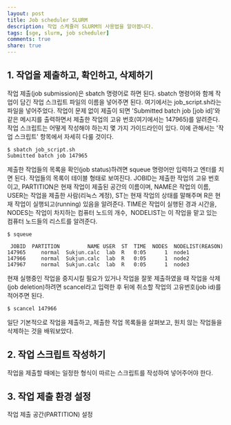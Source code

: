 ```yaml
---
layout: post
title: Job scheduler SLURM
description: 작업 스케쥴러 SLURM의 사용법을 알아봅니다.
tags: [sge, slurm, job scheduler]
comments: true
share: true
---
```


## 1. 작업을 제출하고, 확인하고, 삭제하기

작업 제출(job submission)은 sbatch 명령어로 하면 된다. sbatch 명령어와 함께 작업이 담긴 작업 스크립트 파일의 이름을 넣어주면 된다. 여기에서는 job_script.sh라는 파일을 넣어주었다. 작업이 문제 없이 제출이 되면 'Submitted batch job [job id]'와 같은 메시지를 출력하면서 제출한 작업의 고유 번호(여기에서는 147965)를 알려준다. 작업 스크립트는 어떻게 작성해야 하는지 몇 가지 가이드라인이 있다. 이에 관해서는 '작업 스크립트' 항목에서 자세히 다룰 것이다.

```
$ sbatch job_script.sh
Submitted batch job 147965
```

제출한 작업들의 목록을 확인(job status)하려면 squeue 명령어만 입력하고 엔터를 치면 된다. 작업들의 목록이 테이블 형태로 보여진다. JOBID는 제출한 작업의 고유 번호이고, PARTITION은 현재 작업이 제출된 공간의 이름이며, NAME은 작업의 이름, USER는 작업을 제출한 사람(리눅스 계정), ST는 현재 작업의 상태를 말해주며 R은 현재 작업이 실행되고(running) 있음을 알려준다. TIME은 작업이 실행된 경과 시간을, NODES는 작업이 차지하는 컴퓨터 노드의 개수,  NODELIST는 이 작업을 맡고 있는 컴퓨터 노드들의 리스트를 알려준다.

```
$ squeue

 JOBID  PARTITION         NAME USER  ST  TIME  NODES  NODELIST(REASON)
147965     normal  Sukjun.calc  lab  R   0:05      1  node1
147966     normal  Sukjun.calc  lab  R   0:05      1  node2
147967     normal  Sukjun.calc  lab  R   0:05      1  node3
```

현재 실행중인 작업을 중지시킬 필요가 있거나 작업을 잘못 제출하였을 때 작업을 삭제(job deletion)하려면 scancel라고 입력한 후 뒤에 취소할 작업의 고유번호(job id)를 적어주면 된다.

```
$ scancel 147966
```

일단 기본적으로 작업을 제출하고, 제출한 작업 목록들을 살펴보고, 원치 않는 작업들을 삭제하는 것을 배워보았다.


## 2. 작업 스크립트 작성하기

작업을 제출할 때에는 일정한 형식이 따르는 스크립트를 작성하여 넣어주어야 한다.



## 3. 작업 제출 환경 설정

작업 제출 공간(PARTITION) 설정
